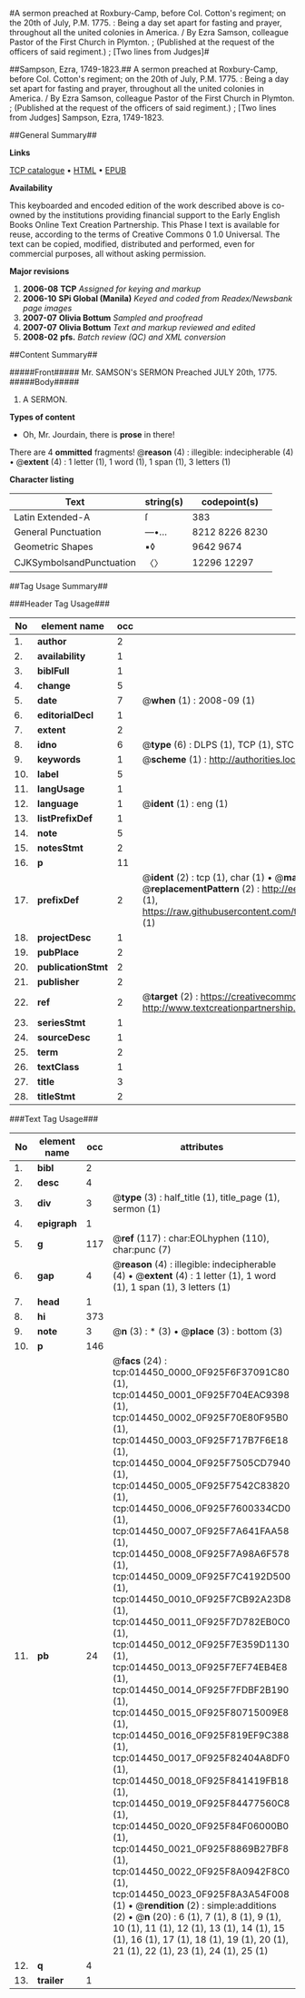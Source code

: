 #A sermon preached at Roxbury-Camp, before Col. Cotton's regiment; on the 20th of July, P.M. 1775. : Being a day set apart for fasting and prayer, throughout all the united colonies in America. / By Ezra Samson, colleague Pastor of the First Church in Plymton. ; (Published at the request of the officers of said regiment.) ; [Two lines from Judges]#

##Sampson, Ezra, 1749-1823.##
A sermon preached at Roxbury-Camp, before Col. Cotton's regiment; on the 20th of July, P.M. 1775. : Being a day set apart for fasting and prayer, throughout all the united colonies in America. / By Ezra Samson, colleague Pastor of the First Church in Plymton. ; (Published at the request of the officers of said regiment.) ; [Two lines from Judges]
Sampson, Ezra, 1749-1823.

##General Summary##

**Links**

[TCP catalogue](http://www.ota.ox.ac.uk/tcp/)  • 
[HTML](http://tei.it.ox.ac.uk/tcp/Texts-HTML/free/N11/N11425.html)  • 
[EPUB](http://tei.it.ox.ac.uk/tcp/Texts-EPUB/free/N11/N11425.epub)

**Availability**

This keyboarded and encoded edition of the
	       work described above is co-owned by the institutions
	       providing financial support to the Early English Books
	       Online Text Creation Partnership. This Phase I text is
	       available for reuse, according to the terms of Creative
	       Commons 0 1.0 Universal. The text can be copied,
	       modified, distributed and performed, even for
	       commercial purposes, all without asking permission.

**Major revisions**

1. __2006-08__ __TCP__ *Assigned for keying and markup*
1. __2006-10__ __SPi Global (Manila)__ *Keyed and coded from Readex/Newsbank page images*
1. __2007-07__ __Olivia Bottum__ *Sampled and proofread*
1. __2007-07__ __Olivia Bottum__ *Text and markup reviewed and edited*
1. __2008-02__ __pfs.__ *Batch review (QC) and XML conversion*

##Content Summary##

#####Front#####
Mr. SAMSON's SERMON Preached JULY 20th, 1775.
#####Body#####

1. A SERMON.

**Types of content**

  * Oh, Mr. Jourdain, there is **prose** in there!

There are 4 **ommitted** fragments! 
 @__reason__ (4) : illegible: indecipherable (4)  •  @__extent__ (4) : 1 letter (1), 1 word (1), 1 span (1), 3 letters (1)

**Character listing**


|Text|string(s)|codepoint(s)|
|---|---|---|
|Latin Extended-A|ſ|383|
|General Punctuation|—•…|8212 8226 8230|
|Geometric Shapes|▪◊|9642 9674|
|CJKSymbolsandPunctuation|〈〉|12296 12297|

##Tag Usage Summary##

###Header Tag Usage###

|No|element name|occ|attributes|
|---|---|---|---|
|1.|__author__|2||
|2.|__availability__|1||
|3.|__biblFull__|1||
|4.|__change__|5||
|5.|__date__|7| @__when__ (1) : 2008-09 (1)|
|6.|__editorialDecl__|1||
|7.|__extent__|2||
|8.|__idno__|6| @__type__ (6) : DLPS (1), TCP (1), STC (1), NOTIS (1), IMAGE-SET (1), EVANS-CITATION (1)|
|9.|__keywords__|1| @__scheme__ (1) : http://authorities.loc.gov/ (1)|
|10.|__label__|5||
|11.|__langUsage__|1||
|12.|__language__|1| @__ident__ (1) : eng (1)|
|13.|__listPrefixDef__|1||
|14.|__note__|5||
|15.|__notesStmt__|2||
|16.|__p__|11||
|17.|__prefixDef__|2| @__ident__ (2) : tcp (1), char (1)  •  @__matchPattern__ (2) : ([0-9\-]+):([0-9IVX]+) (1), (.+) (1)  •  @__replacementPattern__ (2) : http://eebo.chadwyck.com/downloadtiff?vid=$1&page=$2 (1), https://raw.githubusercontent.com/textcreationpartnership/Texts/master/tcpchars.xml#$1 (1)|
|18.|__projectDesc__|1||
|19.|__pubPlace__|2||
|20.|__publicationStmt__|2||
|21.|__publisher__|2||
|22.|__ref__|2| @__target__ (2) : https://creativecommons.org/publicdomain/zero/1.0/ (1), http://www.textcreationpartnership.org/docs/. (1)|
|23.|__seriesStmt__|1||
|24.|__sourceDesc__|1||
|25.|__term__|2||
|26.|__textClass__|1||
|27.|__title__|3||
|28.|__titleStmt__|2||


###Text Tag Usage###

|No|element name|occ|attributes|
|---|---|---|---|
|1.|__bibl__|2||
|2.|__desc__|4||
|3.|__div__|3| @__type__ (3) : half_title (1), title_page (1), sermon (1)|
|4.|__epigraph__|1||
|5.|__g__|117| @__ref__ (117) : char:EOLhyphen (110), char:punc (7)|
|6.|__gap__|4| @__reason__ (4) : illegible: indecipherable (4)  •  @__extent__ (4) : 1 letter (1), 1 word (1), 1 span (1), 3 letters (1)|
|7.|__head__|1||
|8.|__hi__|373||
|9.|__note__|3| @__n__ (3) : * (3)  •  @__place__ (3) : bottom (3)|
|10.|__p__|146||
|11.|__pb__|24| @__facs__ (24) : tcp:014450_0000_0F925F6F37091C80 (1), tcp:014450_0001_0F925F704EAC9398 (1), tcp:014450_0002_0F925F70E80F95B0 (1), tcp:014450_0003_0F925F717B7F6E18 (1), tcp:014450_0004_0F925F7505CD7940 (1), tcp:014450_0005_0F925F7542C83820 (1), tcp:014450_0006_0F925F7600334CD0 (1), tcp:014450_0007_0F925F7A641FAA58 (1), tcp:014450_0008_0F925F7A98A6F578 (1), tcp:014450_0009_0F925F7C4192D500 (1), tcp:014450_0010_0F925F7CB92A23D8 (1), tcp:014450_0011_0F925F7D782EB0C0 (1), tcp:014450_0012_0F925F7E359D1130 (1), tcp:014450_0013_0F925F7EF74EB4E8 (1), tcp:014450_0014_0F925F7FDBF2B190 (1), tcp:014450_0015_0F925F80715009E8 (1), tcp:014450_0016_0F925F819EF9C388 (1), tcp:014450_0017_0F925F82404A8DF0 (1), tcp:014450_0018_0F925F841419FB18 (1), tcp:014450_0019_0F925F84477560C8 (1), tcp:014450_0020_0F925F84F06000B0 (1), tcp:014450_0021_0F925F8869B27BF8 (1), tcp:014450_0022_0F925F8A0942F8C0 (1), tcp:014450_0023_0F925F8A3A54F008 (1)  •  @__rendition__ (2) : simple:additions (2)  •  @__n__ (20) : 6 (1), 7 (1), 8 (1), 9 (1), 10 (1), 11 (1), 12 (1), 13 (1), 14 (1), 15 (1), 16 (1), 17 (1), 18 (1), 19 (1), 20 (1), 21 (1), 22 (1), 23 (1), 24 (1), 25 (1)|
|12.|__q__|4||
|13.|__trailer__|1||
